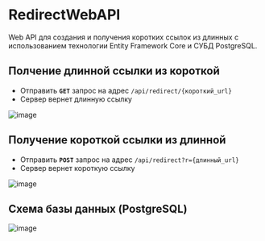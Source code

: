 # RedirectWebAPI
Web API для создания и получения коротких ссылок из длинных с использованием технологии Entity Framework Core и СУБД PostgreSQL.
## Полчение длинной ссылки из короткой
- Отправить <code><b>GET</b></code> запрос на адрес <code>/api/redirect/{короткий_url}</code>
- Сервер вернет длинную ссылку

![image](https://user-images.githubusercontent.com/78872275/173253550-876d795d-2cb2-49c9-a5e4-6de3d3f4e66c.png)

## Получение короткой ссылки из длинной
- Отправить <code><b>POST</b></code> запрос на адрес <code>/api/redirect?r={длинный_url}</code>
- Сервер вернет короткую ссылку

![image](https://user-images.githubusercontent.com/78872275/171829678-997d057c-e55f-4a3c-8c9c-a2cc220d7386.png)

## Схема базы данных (PostgreSQL)

![image](https://user-images.githubusercontent.com/78872275/173253633-642a99c0-3d88-4539-b138-e83814ce87e9.png)
